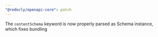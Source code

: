 ```yaml
---
"@redocly/openapi-core": patch
---
```


The `contentSchema` keyword is now properly parsed as Schema instance, which fixes bundling
